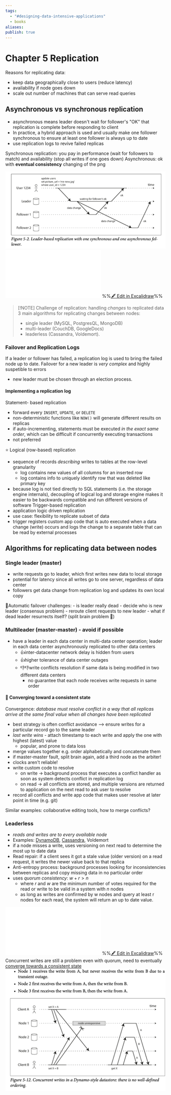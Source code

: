 ```yaml
---
tags:
  - "#designing-data-intensive-applications"
  - books
aliases: 
publish: true
---
```

# Chapter 5 Replication
Reasons for replicating data:
- keep data geographically close to users (reduce latency)
- availability if node goes down
- scale out number of machines that can serve read queries

## Asynchronous vs synchronous replication
- asynchronous means leader doesn't wait for follower's "OK" that replication is complete before responding to client
- In practice, a hybrid approach is used and usually make one follower synchronous to ensure at least one follower is always up to date
- use replication logs to revive failed replicas

Synchronous replication: you pay in performance (wait for followers to match) and availability (stop all writes if one goes down)
Asynchronous: ok with **eventual consistency**
changing of the png

![Pasted image 20240116084450.png](../images/Pasted%20image%2020240116084450.png)
![ddia-replication-leader-2024-01-12 09.35.07.excalidraw.excalidraw.svg](../images/ddia-replication-leader-2024-01-12%2009.35.07.excalidraw.excalidraw.svg.md)
%%[🖋 Edit in Excalidraw](../images/ddia-replication-leader-2024-01-12%2009.35.07.excalidraw.svg.md)%%
> [!NOTE] Challenge of replication: handling *changes* to replicated data
> 3 main algorithms for replicating changes between nodes: 
> - single leader (MySQL, PostgresQL, MongoDB)
> - multi-leader (CouchDB, GoogleDocs) 
> - leaderless (Cassandra, Voldemort).
### Failover and Replication Logs
If a leader or follower has failed, a replication log is used to bring the failed node up to date. 
Failover for a new leader is *very complex* and highly suspetible to errors
- new leader must be chosen through an election process.

#### Implementing a replication log
Statement- based replication
- forward every `INSERT`, `UPDATE`, or `DELETE`
- non-deterministic functions like `NOW()` will generate different results on replicas
- if auto-incrementing, statements must be executed *in the exact same order*, which can be difficult if concurrently executing transactions
- not preferred

⭐️ Logical (row-based) replication
- sequence of records *describing* writes to tables at the row-level granularity
	- log contains new values of all columns for an inserted row
	- log contains info to uniquely identify row that was deleted like primary key
- because log is not tied directly to SQL statements (i.e. the storage engine internals), decoupling of logical log and storage engine makes it easier to be backwards compatible and run different versions of software
Trigger-based replication
- application logic driven replication
- use case: flexibility to replicate subset of data
- trigger registers custom app code that is auto executed when a data change (write) occurs and logs the change to a separate table that can be read by external processes


## Algorithms for replicating data between nodes
### Single leader (master)
- write requests go to leader, which first writes new data to local storage
- potential for latency since all writes go to one server, regardless of data center
- followers get data change from replication log and updates its own local copy

🤔Automatic failover challenges:
	- is leader really dead
	- decide who is new leader (consensus problem)
	- reroute client requests to new leader
	- what if dead leader resurrects itself? (split brain problem 🤯)

### Multileader (master-master) - avoid if possible
- have a leader in each data center in multi-data center operation; leader in each data center asynchronously replicated to other data centers
	- 👍inter-datacenter network delay is hidden from users
	- 👍higher tolerance of data center outages
	- 👎👎write conflicts resolution if same data is being modified in two different data centers
		- no guarantee that each node receives write requests in same order 

#### 🤔 Converging toward a consistent state
Convergence: *database must resolve conflict in a way that all replicas arrive at the same final value when all changes have been replicated*
- best strategy is often conflict avoidance --> ensure writes for a particular record go to the same leader
- *last write wins* - attach timestamp to each write and apply the one with highest (latest) value
	- popular,  and prone to data loss
- merge values together e.g. order alphabetically and concatenate them
- if master-master fault, split brain again, add a third node as the arbiter! 
- clocks aren't reliable! 
- write custom code to resolve
	- on write -> background process that executes a conflict handler as soon as system detects conflict in replication log
	- on read -> all conflicts are stored, and multiple versions are returned to application on the next read to ask user to resolve
- record all conflicts and write app code that makes user resolve at later point in time (e.g. git)

Similar examples: collaborative editing tools, how to merge conflicts?
### Leaderless
- *reads and writes are to every available node*
- Examples: [DynamoDB](../DynamoDB.md), [Cassandra](../Cassandra.md), Voldemort
- if a node misses a write, uses versioning on next read to determine the most up to date data
- Read repair: if a client sees it got a stale value (older version) on a read request, it writes the newer value back to that replica
- Anti-entropy process: background processes looking for inconsistencies between replicas and copy missing data in no particular order 
- uses *quorum consistency*: $w + r > n$ 
	- where $r$ and $w$ are the minimum number of votes required for the read or write to be valid in a system with $n$ nodes
	- as long as writes are confirmed by w nodes and query at least r nodes for each read, the system will return an up to date value.


![Drawing_ddia-leaderless-replication-2024-01-24 09.00.29.excalidraw.svg](../images/Drawing_ddia-leaderless-replication-2024-01-24%2009.00.29.excalidraw.svg.md)
%%[🖋 Edit in Excalidraw](../images/Drawing_ddia-leaderless-replication-2024-01-24%2009.00.29.excalidraw.excalidraw.md)%%
Concurrent writes are still a problem even with quorum, need to eventually [converge towards a consistent state](DDIA%20Chapter%205%20Replication.md#🤔%20Converging%20toward%20a%20consistent%20state)
![Pasted image 20240124091818.png](../images/Pasted%20image%2020240124091818.png)